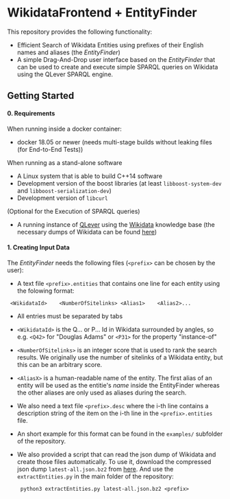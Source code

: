 # WikidataFrontend + EntityFinder

This repository provides the following functionality:

* Efficient Search of Wikidata Entities using prefixes of their English names and aliases (the *EntityFinder*)
* A simple Drag-And-Drop user interface based on the *EntityFinder* that can be used to create and execute simple SPARQL queries on Wikidata using the QLever SPARQL engine.

## Getting Started
#### 0. Requirements
When running inside a docker container:
* docker 18.05 or newer (needs multi-stage builds without leaking files (for End-to-End Tests))

When running as a stand-alone software
* A Linux system that is able to build C++14 software
* Development version of the boost libraries (at least `libboost-system-dev` and `libboost-serialization-dev`)
* Development version of `libcurl`

(Optional for the Execution of SPARQL queries)
* A running instance of [QLever](https://github.com/ad-freiburg/QLever "QLever Github Repository") using the [Wikidata](https://www.wikidata.org) knowledge base
 (the necessary dumps of Wikidata can be found [here](https://dumps.wikimedia.org/wikidatawiki/entities/))
 
 
#### 1. Creating Input Data
The *EntityFinder* needs the following files (`<prefix>` can be chosen by the user):
* A text file `<prefix>.entities` that contains one line for each entity using the folowing format:
```
 <WikidataId>    <NumberOfSitelinks> <Alias1>    <Alias2>...
 ```
* All entries must be separated by tabs
* `<WikidataId>` is the Q... or P... Id in Wikidata surrounded by angles, so e.g. `<Q42>` for "Douglas Adams" or `<P31>` for the property "instance-of"
* `<NumberOfSitelinks>` is an integer score that is used to rank the search results. We originally use the number of sitelinks of a Wikidata entity, but this can be an arbitrary score.
* `<AliasX>` is a human-readable name of the entity. The first alias of an entity will be used as the entitie's *name* inside the EntityFinder whereas the other aliases are only used as aliases during the search.

* We also need a text file `<prefix>.desc` where the i-th line contains a description string of the item on the i-th line in the `<prefix>.entities` file.

* An short example for this format can be found in the `examples/` subfolder of the repository.

* We also provided a script that can read the json dump of Wikidata and create those files automatically. To use it, download the compressed json dump `latest-all.json.bz2`
  from [here](https://dumps.wikimedia.org/wikidatawiki/entities/). And use the `extractEntities.py` in the main folder of the repository:
  
  ``` python3 extractEntities.py latest-all.json.bz2 <prefix>```
